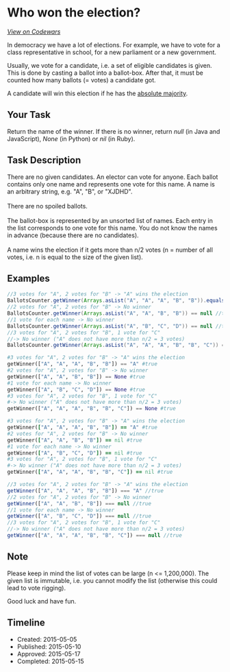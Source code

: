 # Who won the election?
[*View on Codewars*](https://www.codewars.com/kata/who-won-the-election)

In democracy we have a lot of elections. For example, we have to vote for a class representative in school, for a new parliament or a new government.

Usually, we vote for a candidate, i.e. a set of eligible candidates is given. This is done by casting a ballot into a ballot-box. After that, it must be counted how many ballots (= votes) a candidate got. 

A candidate will win this election if he has the <a href="https://en.wikipedia.org/wiki/Supermajority#Majority_of_the_entire_membership">absolute majority</a>.

<h2>Your Task</h2>
Return the name of the winner. If there is no winner, return <i>null</i> (in Java and JavaScript), <i>None</i> (in Python) or <i>nil</i> (in Ruby).

<h2>Task Description</h2>
There are no given candidates. An elector can vote for anyone. Each ballot contains only one name and represents one vote for this name. A name is an arbitrary string, e.g. "A", "B", or "XJDHD".<br>
<br>
There are no spoiled ballots.<br>
<br>
The ballot-box is represented by an unsorted list of names. Each entry in the list corresponds to one vote for this name. You do not know the names in advance (because there are no candidates).<br>
<br>
A name wins the election if it gets more than n/2 votes (n = number of all votes, i.e. n is equal to the size of the given list). 

<h2>Examples</h2>

```java
//3 votes for "A", 2 votes for "B" -> "A" wins the election
BallotsCounter.getWinner(Arrays.asList("A", "A", "A", "B", "B")).equals("A") //true
//2 votes for "A", 2 votes for "B" -> No winner
BallotsCounter.getWinner(Arrays.asList("A", "A", "B", "B")) == null //true
//1 vote for each name -> No winner
BallotsCounter.getWinner(Arrays.asList("A", "B", "C", "D")) == null //true
//3 votes for "A", 2 votes for "B", 1 vote for "C"  
//-> No winner ("A" does not have more than n/2 = 3 votes)
BallotsCounter.getWinner(Arrays.asList("A", "A", "A", "B", "B", "C")) == null //true
```
```python
#3 votes for "A", 2 votes for "B" -> "A" wins the election
getWinner(["A", "A", "A", "B", "B"]) == "A" #true
#2 votes for "A", 2 votes for "B" -> No winner
getWinner(["A", "A", "B", "B"]) == None #true
#1 vote for each name -> No winner
getWinner(["A", "B", "C", "D"]) == None #true
#3 votes for "A", 2 votes for "B", 1 vote for "C"  
#-> No winner ("A" does not have more than n/2 = 3 votes)
getWinner(["A", "A", "A", "B", "B", "C"]) == None #true
```
```ruby
#3 votes for "A", 2 votes for "B" -> "A" wins the election
getWinner(["A", "A", "A", "B", "B"]) == "A" #true
#2 votes for "A", 2 votes for "B" -> No winner
getWinner(["A", "A", "B", "B"]) == nil #true
#1 vote for each name -> No winner
getWinner(["A", "B", "C", "D"]) == nil #true
#3 votes for "A", 2 votes for "B", 1 vote for "C"  
#-> No winner ("A" does not have more than n/2 = 3 votes)
getWinner(["A", "A", "A", "B", "B", "C"]) == nil #true
```
```javascript
//3 votes for "A", 2 votes for "B" -> "A" wins the election
getWinner(["A", "A", "A", "B", "B"]) === "A" //true
//2 votes for "A", 2 votes for "B" -> No winner
getWinner(["A", "A", "B", "B"]) === null //true
//1 vote for each name -> No winner
getWinner(["A", "B", "C", "D"]) === null //true
//3 votes for "A", 2 votes for "B", 1 vote for "C"  
//-> No winner ("A" does not have more than n/2 = 3 votes)
getWinner(["A", "A", "A", "B", "B", "C"]) === null //true
```

<h2>Note</h2>
Please keep in mind the list of votes can be large (n <= 1,200,000). The given list is immutable, i.e. you cannot modify the list (otherwise this could lead to vote rigging).

Good luck and have fun.

## Timeline
- Created: 2015-05-05
- Published: 2015-05-10
- Approved: 2015-05-17
- Completed: 2015-05-15